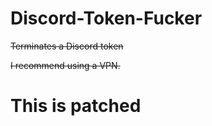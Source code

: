 # Discord-Token-Fucker
~~Terminates a Discord token~~

~~I recommend using a VPN.~~

# This is patched
